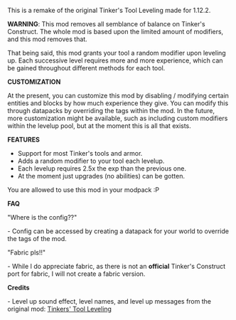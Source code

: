 This is a remake of the original Tinker's Tool Leveling made for 1.12.2.

**WARNING**: This mod removes all semblance of balance on Tinker's Construct. The whole mod is based upon the limited amount of modifiers, and this mod removes that.

That being said, this mod grants your tool a random modifier upon leveling up. Each successive level requires more and more experience, which can be gained throughout different methods for each tool.

**CUSTOMIZATION**

At the present, you can customize this mod by disabling / modifying certain entities and blocks by how much experience they give. You can modify this through datapacks by overriding the tags within the mod. In the future, more customization might be available, such as including custom modifiers within the levelup pool, but at the moment this is all that exists.

**FEATURES**

*   Support for most Tinker's tools and armor.
*   Adds a random modifier to your tool each levelup.
*   Each levelup requires 2.5x the exp than the previous one.
*   At the moment just upgrades (no abilities) can be gotten.

You are allowed to use this mod in your modpack :P

**FAQ**

"Where is the config??"

\- Config can be accessed by creating a datapack for your world to override the tags of the mod.

"Fabric pls!!"

\- While I do appreciate fabric, as there is not an __official__ Tinker's Construct port for fabric, I will not create a fabric version.

**Credits**

\- Level up sound effect, level names, and level up messages from the original mod: [Tinkers' Tool Leveling](https://github.com/SlimeKnights/TinkersToolLeveling)
